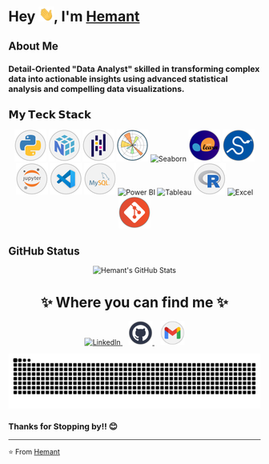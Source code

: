# Hey <img src="https://raw.githubusercontent.com/parth-27/parth-27/master/Hi.gif" width="30px">, I'm [Hemant](https://github.com/hemant4dsci)

</h2>

## About Me

### Detail-Oriented "Data Analyst" skilled in transforming complex data into actionable insights using advanced statistical analysis and compelling data visualizations.

## 𝗠𝘆 𝗧𝗲𝗰𝗸 𝗦𝘁𝗮𝗰𝗸

<p align="center">
  <img height="64px" src="https://raw.githubusercontent.com/YuheshPandian/ICONIC/ac6be1e89908d881cadaf5a04cef4fe8e286ab70/icons/light/python.svg" alt="Python">
  <img height="64px" src="https://raw.githubusercontent.com/YuheshPandian/ICONIC/ac6be1e89908d881cadaf5a04cef4fe8e286ab70/icons/light/numpy.svg" alt="NumPy">
  <img height="64px" src="https://raw.githubusercontent.com/YuheshPandian/ICONIC/ac6be1e89908d881cadaf5a04cef4fe8e286ab70/icons/light/pandas.svg" alt="Pandas">
  <img height="64px" src="https://raw.githubusercontent.com/YuheshPandian/ICONIC/ac6be1e89908d881cadaf5a04cef4fe8e286ab70/icons/light/matplotlib.svg" alt="Matplotlib">
  <img height="64px" src="https://cdn.svgporn.com/logos/seaborn-icon.svg" alt="Seaborn">
  <img height="64px" src="https://raw.githubusercontent.com/YuheshPandian/ICONIC/ac6be1e89908d881cadaf5a04cef4fe8e286ab70/icons/dark/scikit-learn.svg" alt="Scikit-learn">
  <img height="64px" src="https://raw.githubusercontent.com/YuheshPandian/ICONIC/ac6be1e89908d881cadaf5a04cef4fe8e286ab70/icons/light/scipy.svg" alt="SciPy">
  <img height="64px" src="https://raw.githubusercontent.com/YuheshPandian/ICONIC/ac6be1e89908d881cadaf5a04cef4fe8e286ab70/icons/light/jupyter.svg" alt="Jupyter">
  <img height="64px" src="https://raw.githubusercontent.com/YuheshPandian/ICONIC/ac6be1e89908d881cadaf5a04cef4fe8e286ab70/icons/light/vscode.svg" alt="VSCode">
  <img height="64px" src="https://raw.githubusercontent.com/YuheshPandian/ICONIC/ac6be1e89908d881cadaf5a04cef4fe8e286ab70/icons/light/mysql.svg" alt="MySQL">
  <img height="64px" src="https://cdn.svgporn.com/logos/microsoft-power-bi.svg" alt="Power BI">
  <img height="64px" src="https://cdn.svgporn.com/logos/tableau-icon.svg" alt="Tableau">
  <img height="64px" src="https://raw.githubusercontent.com/YuheshPandian/ICONIC/ac6be1e89908d881cadaf5a04cef4fe8e286ab70/icons/light/r.svg" alt="R">
  <img height="64px" src="https://upload.wikimedia.org/wikipedia/commons/3/34/Microsoft_Office_Excel_%282019%E2%80%93present%29.svg" alt="Excel">
  <img height="64px" src="https://raw.githubusercontent.com/YuheshPandian/ICONIC/ac6be1e89908d881cadaf5a04cef4fe8e286ab70/icons/light/git.svg" alt="Git">
</p>

## GitHub Status

<div align="center">
  <img src="https://github-readme-stats.vercel.app/api?username=hemant4dsci&show_icons=true&title_color=3793c4&icon_color=ffbb00&text_color=ffffff&bg_color=000000" alt="Hemant's GitHub Stats"/>
</div>

<h1 align="center">
  ✨ Where you can find me ✨
</h1>

<p align="center">
  <a href="https://www.linkedin.com/in/hemant4dsci/">
    <img height="48px" src="https://www.svgrepo.com/show/138936/linkedin.svg" alt="LinkedIn"/>
  </a>
  &nbsp;&nbsp;
  <a href="https://github.com/hemant4dsci/">
    <img height="48px" src="https://raw.githubusercontent.com/YuheshPandian/ICONIC/ac6be1e89908d881cadaf5a04cef4fe8e286ab70/icons/dark/github.svg" alt="GitHub"/>
  </a>
  &nbsp;&nbsp;
  <a href="mailto:hemant4dsci@gmail.com">
    <img height="48px" src="https://raw.githubusercontent.com/YuheshPandian/ICONIC/ac6be1e89908d881cadaf5a04cef4fe8e286ab70/icons/light/gmail.svg" alt="Gmail"/>
  </a>
</p>

<div align="center">
  <img src="https://raw.githubusercontent.com/StefRuseva88/StefRuseva88/output/github-snake-dark.svg" alt="snake gif"/>
</div>

<h3>Thanks for Stopping by!! 😊</h3>


---
⭐️ From [Hemant](https://github.com/hemant4dsci) 
